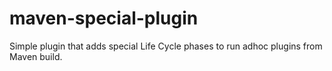 maven-special-plugin
====================

Simple plugin that adds special Life Cycle phases to run adhoc plugins from Maven build.
